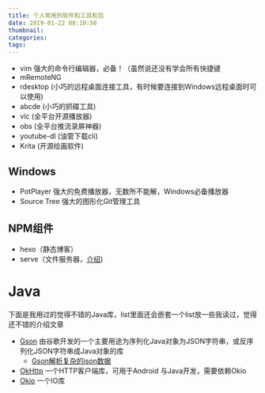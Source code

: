 ```yaml
---
title: 个人常用的软件和工具和包
date: 2019-01-22 08:10:58
thumbnail:
categories:
tags:
---
```


 - vim 强大的命令行编辑器，必备！（虽然说还没有学会所有快捷键
 - mRemoteNG
 - rdesktop (小巧的远程桌面连接工具，有时候要连接到Windows远程桌面时可以使用)
 - abcde (小巧的抓碟工具)
 - vlc (全平台开源播放器)
 - obs (全平台推流录屏神器)
 - youtube-dl (油管下载cli)
 - Krita (开源绘画软件)

## Windows

 - PotPlayer 强大的免费播放器，无数所不能解，Windows必备播放器
 - Source Tree 强大的图形化Git管理工具

## NPM组件

 - hexo（静态博客）
 - serve（文件服务器，[介绍](https://linux.cn/article-10481-1.html))

 # Java

下面是我用过的觉得不错的Java库，list里面还会嵌套一个list放一些我读过，觉得还不错的介绍文章

  - [Gson](https://github.com/google/gson) 由谷歌开发的一个主要用途为序列化Java对象为JSON字符串，或反序列化JSON字符串成Java对象的库
    - [Gson解析复杂的json数据
](https://blog.csdn.net/tkwxty/article/details/34474501)
  - [OkHttp](https://github.com/square/okhttp) 一个HTTP客户端库，可用于Android 与Java开发，需要依赖Okio
  - [Okio](https://github.com/square/okio) 一个IO库